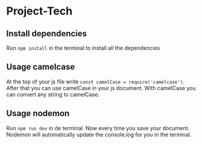 # Project-Tech

## Install dependencies

Run `npm install` in the terminal to install all the dependencies

## Usage camelcase

At the top of your js file write `const camelCase = require('camelcase')`. After that you can use camelCase in your js document.
With camelCase you can convert any string to camelCase.

## Usage nodemon

Run `npm run dev` in de terminal.
Now every time you save your document. Nodemon will automatically update the console.log for you in the terminal.
